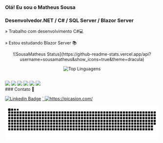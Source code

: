 ### Olá! Eu sou o Matheus Sousa 

### Desenvolvedor.NET / C# / SQL Server / Blazor Server

   » Trabalho com desenvolvimento C#💻
   
   » Estou estudando Blazor Server 📚
   
<div align="center">   
  ![SousaMatheus Status](https://github-readme-stats.vercel.app/api?username=sousamatheus&show_icons=true&theme=dracula)
  
  ![Top Linguagens](https://github-readme-stats.vercel.app/api/top-langs/?username=sousamatheus&layout=compact&theme=dracula)  
 </div>
 
 <div style="display: inline_block"><br>
  <img width="50px" src="https://cdn.jsdelivr.net/gh/devicons/devicon/icons/csharp/csharp-line.svg" /> 
  <img width="50px" src="https://cdn.jsdelivr.net/gh/devicons/devicon/icons/css3/css3-original-wordmark.svg" /> 
  <img  width="50px" src="https://cdn.jsdelivr.net/gh/devicons/devicon/icons/git/git-original-wordmark.svg" /> 
  <img width="50px" src="https://cdn.jsdelivr.net/gh/devicons/devicon/icons/github/github-original-wordmark.svg" /> 
  <img width="50px" src="https://cdn.jsdelivr.net/gh/devicons/devicon/icons/html5/html5-original.svg" /> 
  <img  width="50px" src="https://cdn.jsdelivr.net/gh/devicons/devicon/icons/javascript/javascript-original.svg" />
</div>

<div>
    ### Contato 📲
    
  [![Linkedin Badge](https://img.shields.io/badge/-LinkedIn-blue?style=flat-square&logo=Linkedin&logoColor=white&link=https://www.linkedin.com/in/matheus-sousa-00193a184/)](https://www.linkedin.com/in/matheus-sousa-00193a184/) <a href="https://picasion.com/">`
    <img src="https://i.picasion.com/pic92/3ba3110571e814f8d900d908aa1de2a0.gif" width="150" height="150" border="0" alt="https://picasion.com/" />
</div>

![Snake animation](https://github.com/sousamatheus/SousaMatheus/blob/output/github-contribution-grid-snake.svg)  
                                 
